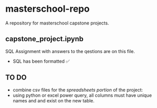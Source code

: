 # masterschool-repo
 A repository for masterschool capstone projects.
 
 ## capstone_project.ipynb
 SQL Assignment with answers to the qestions are on this file.
 - SQL has been formatted ✅
 
 ## TO DO
 - combine csv files for the *spreadsheets portion* of the project:
 - using python or excel power query, all columns must have unique names and and exist on the new table.
